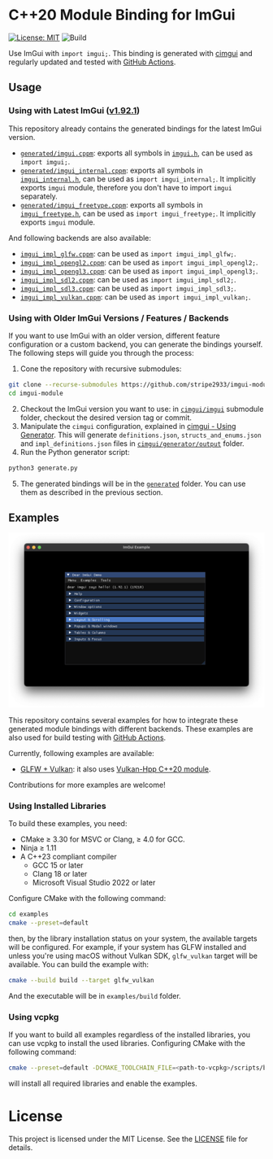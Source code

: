 # C++20 Module Binding for ImGui

[![License: MIT](https://img.shields.io/badge/License-MIT-yellow.svg)](https://opensource.org/licenses/MIT)
![Build](https://github.com/stripe2933/imgui-module/actions/workflows/generate-and-build.yml/badge.svg)

Use ImGui with `import imgui;`. This binding is generated with [cimgui](https://github.com/cimgui/cimgui?tab=readme-ov-file) and regularly updated and tested with [GitHub Actions](.github/workflows/generate-and-build.yml).

## Usage

### Using with Latest ImGui ([v1.92.1](https://github.com/ocornut/imgui/releases/tag/v1.92.1))

This repository already contains the generated bindings for the latest ImGui version.

- [`generated/imgui.cppm`](generated/imgui.cppm): exports all symbols in [`imgui.h`](https://github.com/ocornut/imgui/blob/master/imgui.h), can be used as `import imgui;`.
- [`generated/imgui_internal.cppm`](generated/imgui_internal.cppm): exports all symbols in [`imgui_internal.h`](https://github.com/ocornut/imgui/blob/master/imgui_internal.h), can be used as `import imgui_internal;`. It implicitly exports `imgui` module, therefore you don't have to import `imgui` separately.
- [`generated/imgui_freetype.cppm`](generated/imgui_freetype.cppm): exports all symbols in [`imgui_freetype.h`](https://github.com/ocornut/imgui/blob/master/misc/freetype/imgui_freetype.h), can be used as `import imgui_freetype;`. It implicitly exports `imgui` module.

And following backends are also available:

- [`imgui_impl_glfw.cppm`](generated/backends/imgui_impl_glfw.cppm): can be used as `import imgui_impl_glfw;`.
- [`imgui_impl_opengl2.cppm`](generated/backends/imgui_impl_opengl2.cppm): can be used as `import imgui_impl_opengl2;`.
- [`imgui_impl_opengl3.cppm`](generated/backends/imgui_impl_opengl3.cppm): can be used as `import imgui_impl_opengl3;`.
- [`imgui_impl_sdl2.cppm`](generated/backends/imgui_impl_sdl2.cppm): can be used as `import imgui_impl_sdl2;`.
- [`imgui_impl_sdl3.cppm`](generated/backends/imgui_impl_sdl3.cppm): can be used as `import imgui_impl_sdl3;`.
- [`imgui_impl_vulkan.cppm`](generated/backends/imgui_impl_vulkan.cppm): can be used as `import imgui_impl_vulkan;`.

### Using with Older ImGui Versions / Features / Backends

If you want to use ImGui with an older version, different feature configuration or a custom backend, you can generate the bindings yourself. The following steps will guide you through the process:

1. Cone the repository with recursive submodules:

  ```sh
  git clone --recurse-submodules https://github.com/stripe2933/imgui-module.git
  cd imgui-module
  ```

2. Checkout the ImGui version you want to use: in [`cimgui/imgui`](cimgui/imgui) submodule folder, checkout the desired version tag or commit.
3. Manipulate the `cimgui` configuration, explained in [cimgui - Using Generator](https://github.com/cimgui/cimgui?tab=readme-ov-file#using-generator). This will generate `definitions.json`, `structs_and_enums.json` and `impl_definitions.json` files in [`cimgui/generator/output`](cimgui/generator/output) folder.
4. Run the Python generator script:
  
  ```sh
  python3 generate.py
  ```

5. The generated bindings will be in the [`generated`](generated) folder. You can use them as described in the previous section.

## Examples

![Example Screenshot](docs/img/example-screenshot.png)

This repository contains several examples for how to integrate these generated module bindings with different backends. These examples are also used for build testing with [GitHub Actions](.github/workflows/generate-and-build.yml).

Currently, following examples are available:

- [GLFW + Vulkan](examples/glfw_vulkan): it also uses [Vulkan-Hpp C++20 module](https://github.com/KhronosGroup/Vulkan-Hpp/blob/main/README.md#c20-named-module-).

Contributions for more examples are welcome!

### Using Installed Libraries

To build these examples, you need:

- CMake ≥ 3.30 for MSVC or Clang, ≥ 4.0 for GCC.
- Ninja ≥ 1.11
- A C++23 compliant compiler
  - GCC 15 or later
  - Clang 18 or later
  - Microsoft Visual Studio 2022 or later

Configure CMake with the following command:

```sh
cd examples
cmake --preset=default
```

then, by the library installation status on your system, the available targets will be configured. For example, if your system has GLFW installed and unless you're using macOS without Vulkan SDK, `glfw_vulkan` target will be available. You can build the example with:

```sh
cmake --build build --target glfw_vulkan
```

And the executable will be in `examples/build` folder.

### Using vcpkg

If you want to build all examples regardless of the installed libraries, you can use vcpkg to install the used libraries. Configuring CMake with the following command:

```sh
cmake --preset=default -DCMAKE_TOOLCHAIN_FILE=<path-to-vcpkg>/scripts/buildsystems/vcpkg.cmake
```

will install all required libraries and enable the examples.

# License

This project is licensed under the MIT License. See the [LICENSE](LICENSE.txt) file for details.